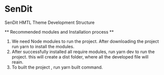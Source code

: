 # SenDit

SenDit HMTL Theme Development Structure

** Recommended modules and Installation process **

1. We need Node modules to run the project. After downloading the project run yarn to install the modules.
2. After successfully installed all require modules, run yarn dev to run the project. this will create a dist folder, where all the developed file will reain.
3. To built the project , run yarn built command.
